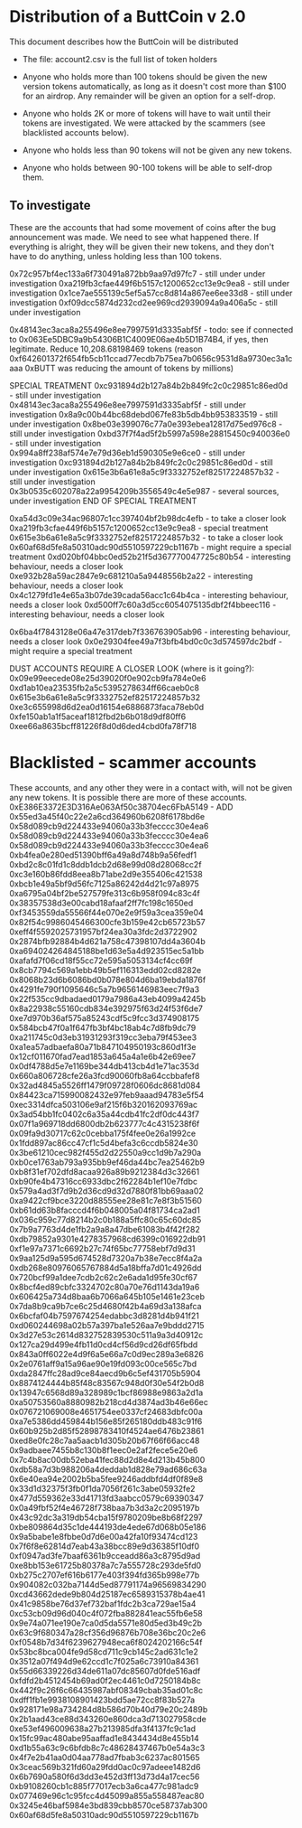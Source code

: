 # Distribution of a ButtCoin v 2.0


This document describes how the ButtCoin will be distributed

- The file: account2.csv is the full list of token holders


- Anyone who holds more than 100 tokens should be given the new version tokens automatically, as long as it doesn't cost more than $100 for an airdrop. Any remainder will be given an option for a self-drop.

- Anyone who holds 2K or more of tokens will have to wait until their tokens are investigated. We were attacked by the scammers (see blacklisted accounts below).

- Anyone who holds less than 90 tokens will not be given any new tokens.

- Anyone who holds between 90-100 tokens will be able to self-drop them.




## To investigate

These are the accounts that had some movement of coins after the bug announcement was made. We need to see what happened there.
If everything is alright, they will be given their new tokens, and they don't have to do anything, unless holding less than 100 tokens.

0x72c957bf4ec133a6f730491a872bb9aa97d97fc7 - still under under investigation
0xa219fb3cfae449f6b5157c1200652cc13e9c9ea8 - still under investigation
0x1ce7ae555139c5ef5a57cc8d814a867ee6ee33d8 - still under investigation
0xf09dcc5874d232cd2ee969cd2939094a9a406a5c - still under investigation

0x48143ec3aca8a255496e8ee7997591d3335abf5f - todo: see if connected to 0x063Ee5DBC9a9b54306B1C4009E06ae4b5D1B74B4, if yes, then legitimate. Reduce 10,208.68198469 tokens (reason 0xf642601372f654fb5cb11ccad77ecdb7b75ea7b0656c9531d8a9730ec3a1caaa 0xBUTT was reducing the amount of tokens by millions)


 SPECIAL TREATMENT 
0xc931894d2b127a84b2b849fc2c0c29851c86ed0d - still under investigation
0x48143ec3aca8a255496e8ee7997591d3335abf5f - still under investigation
0x8a9c00b44bc68debd067fe83b5db4bb953833519 - still under investigation
0x8be03e399076c77a0e393ebea12817d75ed976c8 - still under investigation
0xbd37f7f4ad5f2b5997a598e28815450c940036e0 - still under investigation
0x994a8ff238af574e7e79d36eb1d590305e9e6ce0 - still under investigation
0xc931894d2b127a84b2b849fc2c0c29851c86ed0d - still under investigation
0x615e3b6a61e8a5c9f3332752ef82517224857b32 - still under investigation
0x3b0535c602078a22a9954209b3556549c4e5e987 - several sources, under investigation
 END OF SPECIAL TREATMENT 

0xa54d3c09e34ac96807c1cc397404bf2b98dc4efb - to take a closer look
0xa219fb3cfae449f6b5157c1200652cc13e9c9ea8 - special treatment
0x615e3b6a61e8a5c9f3332752ef82517224857b32 - to take a closer look
0x60af68d5fe8a50310adc90d5510597229cb1167b - might require a special treatment
0xd020bf04bbc0ed52b21f5d367770047725c80b54 - interesting behaviour, needs a closer look
0xe932b28a59ac2847e9c681210a5a9448556b2a22 - interesting behaviour, needs a closer look
0x4c1279fd1e4e65a3b07de39cada56acc1c64b4ca - interesting behaviour, needs a closer look
0xd500ff7c60a3d5cc6054075135dbf2f4bbeec116 - interesting behaviour, needs a closer look

0x6ba4f7843128e06a47e317deb7f336763905ab96 - interesting behaviour, needs a closer look
0x0e29304fee49a7f3bfb4bd0c0c3d574597dc2bdf - might require a special treatment


DUST ACCOUNTS REQUIRE A CLOSER LOOK (where is it going?):
0x09e99eecede08e25d39020f0e902cb9fa784e0e6
0xd1ab10ea23535fb2a5c5395278634ff66caeb0c8
0x615e3b6a61e8a5c9f3332752ef82517224857b32
0xe3c655998d6d2ea0d16154e6886873faca78eb0d
0xfe150ab1a1f5aceaf1812fbd2b6b018d9df80ff6
0xee66a8635bcff81226f8d0d6ded4cbd0fa78f718



# Blacklisted - scammer accounts

These accounts, and any other they were in a contact with, will not be given any new tokens. 
It is possible there are more of these accounts.
0xE386E3372E3D316Ae063Af50c38704ec6FbA5149 - ADD
0x55ed3a45f40c22e2a6cd364960b6208f6178bd6e
0x58d089cb9d224433e94060a33b3fecccc30e4ea6
0x58d089cb9d224433e94060a33b3fecccc30e4ea6
0x58d089cb9d224433e94060a33b3fecccc30e4ea6
0xb4fea0e280ed51390bff6a49a8d748b9a56fedf1
0xbd2c8c01fd1c8ddb1dcb2d68e99d08d28068cc2f
0xc3e160b86fdd8eea8b71abe2d9e355406c421538
0xbcb1e49a5bf9d56fc7125a86242d4d21c97a8975
0xa6795a04bf2be527579fe313c6b958f094c83c4f
0x38357538d3e00cabd18afaaf2ff7fc198c1650ed
0xf3453559da55566f44e070e2e9f59a3cea359e04
0x82f54c9986045466300cfe3b159e42cb65723b57
0xeff4f5592025731957bf24ea30a3fdc2d3722902
0x2874bfb92884b4d621a758c47398107dd4a3604b
0xa694024264845188be1d63e5a4d923515ec5a1bb
0xafafd7f06cd18f55cc72e595a5053134cf4cc69f
0x8cb7794c569a1ebb49b5ef116313edd02cd8282e
0x8068b23d6b6086bd0b078e804d6ba19ebda1876f
0x4291fe790f1095646c5a7b9656146983eec7f9a3
0x22f535cc9dbadaed0179a7986a43eb4099a4245b
0x8a22938c55160cdb834e392975f63d24f53f6de7
0xe7d970b36af575a85243cdf5c9fcc3d374908175
0x584bcb47f0a1f647fb3bf4bc18ab4c7d8fb9dc79
0xa211745c0d3eb31931293f319cc3eba79f453ee3
0xa1ea57adbaefa80a71b847104950193c860d1f3e
0x12cf011670fad7ead1853a645a4a1e6b42e69ee7
0x0df4788d5e7e1169be344db413cb4d1e71ac353d
0x660a806728cfe26a3fcd90060fb8a64ccbbafef8
0x32ad4845a5526ff1479f09728f0606dc8681d084
0x84423ca715990082432e97feb9aaad94783e5f54
0xec3314dfca503106e9af215f6b320162093769ac
0x3ad54bb1fc0402c6a35a44cdb41fc2df0dc443f7
0x07f1a969718dd6800db2b623777c4c4315238f6f
0x09fa9d30717c62c0cebba175f4fee0e26a1992ce
0x1fdd897ac86cc47cf1c5d4befa3c6ccdb5824e30
0x3be61210cec982f455d2d22550a9cc1d9b7a290a
0xb0ce1763ab793a935bb9ef46da44bc7ea25462b9
0xb8f31ef702dfd8acaa926a89b9212384d3c32661
0xb90fe4b47316cc6933dbc2f62284b1ef10e7fdbc
0x579a4ad3f7d9b2d36cd9d32d7880f81bb69aaa02
0xa9422cf9bce3220d88555ee28e81c7e8f3b51560
0xb61dd63b8facccd4f6b048005a04f81734ca2ad1
0x036c959c77d8214b2c0b188a5ffc80c65c60dc85
0x7b9a7763d4de1fb2a9a8a47dbe61083b4f42f282
0xdb79852a9301e4278357968cd6399c016922db91
0xf1e97a7371c6692b27c74f65bc77758ebf7d9d31
0x9aa125d9a595d674528d7320a7b38e7ecc8f4a2a
0xdb268e80976065767884d5a18bffa7d01c4926dd
0x720bcf99a1dee7cdb2c62c2e6ada1d95fe30cf67
0x8bcf4ed89cbfc3324702c80a70e76d1143da19a6
0x606425a734d8baa6b7066a645b105e1461e23ceb
0x7da8b9ca9b7ce6c25d4680f42b4a69d3a138afca
0x6bcfaf04b7597674254edabbc3d8281d4b941f21
0xd060244698a02b57a397ba1e526aa7e9bddd2715
0x3d27e53c2614d832752839530c511a9a3d40912c
0x127ca29d499e4fb11d0cd4cf56d9cd26df65fbdd
0x843a0ff6022e4d9f6a5e66a7c0d9ec289a3e6826
0x2e0761aff9a15a96ae90e19fd093c00ce565c7bd
0xda2847ffc28ad9ce84aecd9b6c5ef431705b5904
0x8874124444b85f48c83567c948d0f30e54f2b0d8
0x13947c6568d89a328989c1bcf86988e9863a2d1a
0xa50753560a8880982b218cd4d3874ad3b46e66ec
0x076721069008e4651754ee0337cf24683dbfc00a
0xa7e5386dd459844b156e85f265180ddb483c91f6
0x60b925b2d85f52898783410f4524ae6476b23861
0xed8e0fc28c7aa5aacb1d305b20b67f66f66acc48
0x9adbaee7455b8c130b8f1eec0e2af2fece5e20e6
0x7c4b8ac00db52eba41fec88d2d8e4d213b45b800
0xdb58a7d3b988206a4deddab1d828e79ad686c63a
0x6e40ea94e2002b5ba5fee9246addbfd4df0f89e8
0x33d1d32375f3fb0f1da7056f261c3abe05932fe2
0x477d559362e33d41713fd3aabcc0579c69390347
0x0a49fbf52f4e46728f738baa7b3d3a2c2095197b
0x43c92dc3a319db54cba15f9780209be8b68f2297
0xbe809864d35c1de444193de4ede67d068b05e186
0x9a5babe1e8fbbe0d7d6e00a42fa10f93474cd123
0x7f6f8e62814d7eab43a38bcc89e9d36385f10df0
0xf0947ad3fe7baaf6361b9cceadd86a3c8795d9ad
0xe8bb153e61725b80378a7c7a555728c293de5fd0
0xb275c2707ef616b6177e403f394fd365b998e77b
0x904082c032ba7144d5ed87791174a96569834290
0xcd43662dede9b804d25187ec6589315378b4ae41
0x41c9858be76d37ef732baf1fdc2b3ca729ae15a4
0xc53cb09d96d040c4f072fba882841eac55fb6e58
0x9e74a071ee190e7ca0d5da5571e80d5ed3b49c2b
0x63c9f680347a28cf356d96876b708e36bc20c2e6
0xf0548b7d34f6239627948eca6f8024202166c54f
0x53bc8bca004fe9d58cd711c9cb145c2ad631c1e2
0x3512a07f494d9e62ccd1c7f025a6c73910a84361
0x55d66339226d34de611a07dc85607d0fde516adf
0xfdfd2b4512454b69ad0f2ec4461c0d7250184b8c
0x442f9c26f6c66435987abf08349cbab35ad01c8c
0xdff1fb1e9938108901423bdd5ae72cc8f83b527a
0x928171e98a734284d8b586d70b40d79e20c2489b
0x2b1aad43ce88d343260e860dca3d713027958cde
0xe53ef496009638a27b213985dfa3f4137fc9c1ad
0x15fc99ac480abe95aaffad1e8434434d8e455b14
0xd1b55a63c9c6bfdb8c7c48628437467b0e54a3c3
0x4f7e2b41aa0d04aa778ad7fbab3c6237ac801565
0x3ceac569b321fd60a29fdd0ac0c97adeee1482d6
0x6b7690a580f6d3dd3e452d3ff13d73d4a17cec56
0xb9108260cb1c885f77017ecb3a6ca477c981adc9
0x077469e96c1c95fcc4d45099a855a558487eac80
0x3245e46baf5984e3bd839cbb8570ce58737ab300
0x60af68d5fe8a50310adc90d5510597229cb1167b


